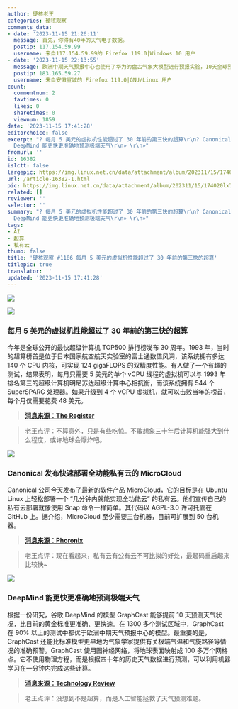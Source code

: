 ```yaml
---
author: 硬核老王
categories: 硬核观察
comments_data:
- date: '2023-11-15 21:26:11'
  message: 首先，你得有40年的天气电子数据。
  postip: 117.154.59.99
  username: 来自117.154.59.99的 Firefox 119.0|Windows 10 用户
- date: '2023-11-15 22:13:55'
  message: 欧洲中期天气预报中心也使用了华为的盘古气象大模型进行预报实验，10天全球预测，官网公开发布
  postip: 183.165.59.27
  username: 来自安徽宣城的 Firefox 119.0|GNU/Linux 用户
count:
  commentnum: 2
  favtimes: 0
  likes: 0
  sharetimes: 0
  viewnum: 1859
date: '2023-11-15 17:41:28'
editorchoice: false
excerpt: "? 每月 5 美元的虚拟机性能超过了 30 年前的第三快的超算\r\n? Canonical 发布快速部署全功能私有云的 MicroCloud\r\n?
  DeepMind 能更快更准确地预测极端天气\r\n» \r\n»"
fromurl: ''
id: 16382
islctt: false
largepic: https://img.linux.net.cn/data/attachment/album/202311/15/174020lx7kguuu7x4v6ax6.jpg
url: /article-16382-1.html
pic: https://img.linux.net.cn/data/attachment/album/202311/15/174020lx7kguuu7x4v6ax6.jpg.thumb.jpg
related: []
reviewer: ''
selector: ''
summary: "? 每月 5 美元的虚拟机性能超过了 30 年前的第三快的超算\r\n? Canonical 发布快速部署全功能私有云的 MicroCloud\r\n?
  DeepMind 能更快更准确地预测极端天气\r\n» \r\n»"
tags:
- AI
- 超算
- 私有云
thumb: false
title: '硬核观察 #1186 每月 5 美元的虚拟机性能超过了 30 年前的第三快的超算'
titlepic: true
translator: ''
updated: '2023-11-15 17:41:28'
---
```


![](https://img.linux.net.cn/data/attachment/album/202311/15/174020lx7kguuu7x4v6ax6.jpg)


![](https://img.linux.net.cn/data/attachment/album/202311/15/174037u0yz1089fry3s974.png)


### 每月 5 美元的虚拟机性能超过了 30 年前的第三快的超算


今年是全球公开的最快超级计算机 TOP500 排行榜发布 30 周年。1993 年，当时的超算榜首是位于日本国家航空航天实验室的富士通数值风洞，该系统拥有多达 140 个 CPU 内核，可实现 124 gigaFLOPS 的双精度性能。有人做了一个有趣的测试，结果表明，每月只需要 5 美元的单个 vCPU 线程的虚拟机可以与 1993 年排名第三的超级计算机明尼苏达超级计算中心相抗衡，而该系统拥有 544 个 SuperSPARC 处理器。如果升级到 4 个 vCPU 虚拟机，就可以击败当年的榜首，每个月仅需要花费 48 美元。



> 
> **[消息来源：The Register](https://www.theregister.com/2023/11/14/five_dollar_supercomputer/)**
> 
> 
> 



> 
> 老王点评：不算意外，只是有些吃惊。不敢想象三十年后计算机能强大到什么程度，或许地球会爆炸吧。
> 
> 
> 


![](https://img.linux.net.cn/data/attachment/album/202311/15/174053oc8cc598n88nlk2m.png)


### Canonical 发布快速部署全功能私有云的 MicroCloud


Canonical 公司今天发布了最新的软件产品 MicroCloud，它的目标是在 Ubuntu Linux 上轻松部署一个 “几分钟内就能实现全功能云” 的私有云。他们宣传自己的私有云部署就像使用 Snap 命令一样简单。其代码以 AGPL-3.0 许可托管在 GitHub 上。据介绍，MicroCloud 至少需要三台机器，目前可扩展到 50 台机器。



> 
> **[消息来源：Phoronix](https://www.phoronix.com/news/Canonical-Ubuntu-MicroCloud)**
> 
> 
> 



> 
> 老王点评：现在看起来，私有云有公有云不可比拟的好处，最起码重启起来比较快~
> 
> 
> 


![](https://img.linux.net.cn/data/attachment/album/202311/15/174111lisjh3oouioisume.png)


### DeepMind 能更快更准确地预测极端天气


根据一份研究，谷歌 DeepMind 的模型 GraphCast 能够提前 10 天预测天气状况，比目前的黄金标准更准确、更快速。在 1300 多个测试区域中，GraphCast 在 90% 以上的测试中都优于欧洲中期天气预报中心的模型。最重要的是，GraphCast 还能比标准模型更早地为气象学家提供有关极端气温和气旋路径等情况的准确预警。GraphCast 使用图神经网络，将地球表面映射成 100 多万个网格点。它不使用物理方程，而是根据四十年的历史天气数据进行预测，可以利用机器学习在一分钟内完成这些计算。



> 
> **[消息来源：Technology Review](https://www.technologyreview.com/2023/11/14/1083366/google-deepminds-weather-ai-can-forecast-extreme-weather-quicker-and-more-accurately/)**
> 
> 
> 



> 
> 老王点评：没想到不是超算，而是人工智能拯救了天气预测难题。
> 
> 
>